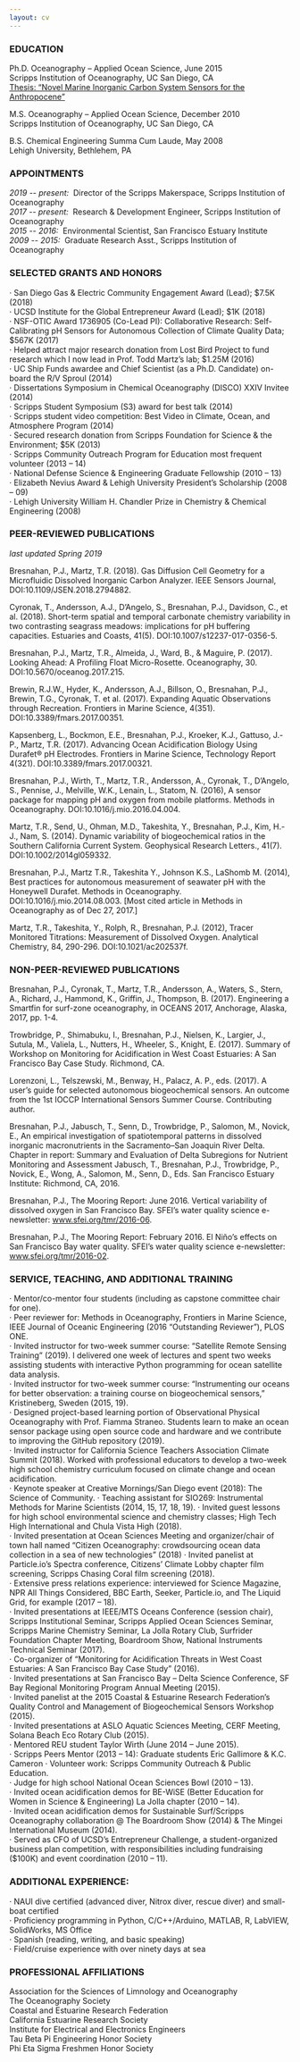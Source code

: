 ```yaml
---
layout: cv
---
```

### EDUCATION
Ph.D. Oceanography – Applied Ocean Science, June 2015  
Scripps Institution of Oceanography, UC San Diego, CA  
[Thesis: “Novel Marine Inorganic Carbon System Sensors for the Anthropocene”](https://escholarship.org/uc/item/9q30f3qr)  

M.S. Oceanography – Applied Ocean Science, December 2010  
Scripps Institution of Oceanography, UC San Diego, CA

B.S. Chemical Engineering Summa Cum Laude, May 2008  
Lehigh University, Bethlehem, PA

### APPOINTMENTS
_2019 -- present:_&nbsp;&nbsp;Director of the Scripps Makerspace, Scripps Institution of Oceanography  
_2017 -- present:_&nbsp;&nbsp;Research & Development Engineer, Scripps Institution of Oceanography  
_2015 -- 2016:_&nbsp;&nbsp;Environmental Scientist, San Francisco Estuary Institute  
_2009 -- 2015:_&nbsp;&nbsp;Graduate Research Asst., Scripps Institution of Oceanography

### SELECTED GRANTS AND HONORS
·	San Diego Gas & Electric Community Engagement Award (Lead); $7.5K (2018)  
·	UCSD Institute for the Global Entrepreneur Award (Lead); $1K (2018)  
·	NSF-OTIC Award 1736905 (Co-Lead PI): Collaborative Research: Self-Calibrating pH Sensors for Autonomous Collection of Climate Quality Data; $567K (2017)  
·	Helped attract major research donation from Lost Bird Project to fund research which I now lead in Prof. Todd Martz’s lab; $1.25M (2016)  
·	UC Ship Funds awardee and Chief Scientist (as a Ph.D. Candidate) on-board the R/V Sproul (2014)  
·	Dissertations Symposium in Chemical Oceanography (DISCO) XXIV Invitee (2014)  
·	Scripps Student Symposium (S3) award for best talk (2014)  
·	Scripps student video competition: Best Video in Climate, Ocean, and Atmosphere Program (2014)  
·	Secured research donation from Scripps Foundation for Science & the Environment; $5K (2013)  
·	Scripps Community Outreach Program for Education most frequent volunteer (2013 – 14)  
·	National Defense Science & Engineering Graduate Fellowship (2010 – 13)  
·	Elizabeth Nevius Award & Lehigh University President’s Scholarship (2008 – 09)  
·	Lehigh University William H. Chandler Prize in Chemistry & Chemical Engineering (2008)  

### PEER-REVIEWED PUBLICATIONS
_last updated Spring 2019_

Bresnahan, P.J., Martz, T.R. (2018). Gas Diffusion Cell Geometry for a Microfluidic Dissolved Inorganic Carbon Analyzer. IEEE Sensors Journal, DOI:10.1109/JSEN.2018.2794882.

Cyronak, T., Andersson, A.J., D’Angelo, S., Bresnahan, P.J., Davidson, C., et al. (2018). Short-term spatial and temporal carbonate chemistry variability in two contrasting seagrass meadows: implications for pH buffering capacities. Estuaries and Coasts, 41(5). DOI:10.1007/s12237-017-0356-5.

Bresnahan, P.J., Martz, T.R., Almeida, J., Ward, B., & Maguire, P. (2017). Looking Ahead: A Profiling Float Micro-Rosette. Oceanography, 30. DOI:10.5670/oceanog.2017.215.

Brewin, R.J.W., Hyder, K., Andersson, A.J., Billson, O., Bresnahan, P.J., Brewin, T.G., Cyronak, T. et al. (2017). Expanding Aquatic Observations through Recreation. Frontiers in Marine Science, 4(351). DOI:10.3389/fmars.2017.00351.

Kapsenberg, L., Bockmon, E.E., Bresnahan, P.J., Kroeker, K.J., Gattuso, J.-P., Martz, T.R. (2017). Advancing Ocean Acidification Biology Using Durafet® pH Electrodes. Frontiers in Marine Science, Technology Report 4(321). DOI:10.3389/fmars.2017.00321.

Bresnahan, P.J., Wirth, T., Martz, T.R., Andersson, A., Cyronak, T., D’Angelo, S., Pennise, J., Melville, W.K., Lenain, L., Statom, N. (2016), A sensor package for mapping pH and oxygen from mobile platforms. Methods in Oceanography. DOI:10.1016/j.mio.2016.04.004.

Martz, T.R., Send, U., Ohman, M.D., Takeshita, Y., Bresnahan, P.J., Kim, H.-J., Nam, S. (2014). Dynamic variability of biogeochemical ratios in the Southern California Current System. Geophysical Research Letters., 41(7). DOI:10.1002/2014gl059332.

Bresnahan, P.J., Martz T.R., Takeshita Y., Johnson K.S., LaShomb M. (2014), Best practices for autonomous measurement of seawater pH with the Honeywell Durafet. Methods in Oceanography. DOI:10.1016/j.mio.2014.08.003.
[Most cited article in Methods in Oceanography as of Dec 27, 2017.]

Martz, T.R., Takeshita, Y., Rolph, R., Bresnahan, P.J. (2012), Tracer Monitored Titrations: Measurement of Dissolved Oxygen. Analytical Chemistry, 84, 290-296. DOI:10.1021/ac202537f.

### NON-PEER-REVIEWED PUBLICATIONS
Bresnahan, P.J., Cyronak, T., Martz, T.R., Andersson, A., Waters, S., Stern, A., Richard, J., Hammond, K., Griffin, J., Thompson, B. (2017). Engineering a Smartfin for surf-zone oceanography, in OCEANS 2017, Anchorage, Alaska, 2017, pp. 1-4.

Trowbridge, P., Shimabuku, I., Bresnahan, P.J., Nielsen, K., Largier, J., Sutula, M., Valiela, L., Nutters, H., Wheeler, S., Knight, E. (2017). Summary of Workshop on Monitoring for Acidification in West Coast Estuaries: A San Francisco Bay Case Study. Richmond, CA.

Lorenzoni, L., Telszewski, M., Benway, H., Palacz, A. P., eds. (2017). A user’s guide for selected autonomous biogeochemical sensors. An outcome from the 1st IOCCP International Sensors Summer Course. Contributing author.

Bresnahan, P.J., Jabusch, T., Senn, D., Trowbridge, P., Salomon, M., Novick, E., An empirical investigation of spatiotemporal patterns in dissolved inorganic macronutrients in the Sacramento–San Joaquin River Delta. Chapter in report: Summary and Evaluation of Delta Subregions for Nutrient Monitoring and Assessment Jabusch, T., Bresnahan, P.J., Trowbridge, P., Novick, E., Wong, A., Salomon, M., Senn, D., Eds. San Francisco Estuary Institute: Richmond, CA, 2016.

Bresnahan, P.J., The Mooring Report: June 2016. Vertical variability of dissolved oxygen in San Francisco Bay. SFEI’s water quality science e-newsletter: www.sfei.org/tmr/2016-06.

Bresnahan, P.J., The Mooring Report: February 2016. El Niño’s effects on San Francisco Bay water quality. SFEI’s water quality science e-newsletter: www.sfei.org/tmr/2016-02.

### SERVICE, TEACHING, AND ADDITIONAL TRAINING
·	Mentor/co-mentor four students (including as capstone committee chair for one).   
·	Peer reviewer for: Methods in Oceanography, Frontiers in Marine Science, IEEE Journal of Oceanic Engineering (2016 “Outstanding Reviewer”), PLOS ONE.  
·	Invited instructor for two-week summer course: “Satellite Remote Sensing Training” (2019). I delivered one week of lectures and spent two weeks assisting students with interactive Python programming for ocean satellite data analysis.  
·	Invited instructor for two-week summer course: “Instrumenting our oceans for better observation: a training course on biogeochemical sensors,” Kristineberg, Sweden (2015, 19).  
·	Designed project-based learning portion of Observational Physical Oceanography with Prof. Fiamma Straneo. Students learn to make an ocean sensor package using open source code and hardware and we contribute to improving the GitHub repository (2019).  
·	Invited instructor for California Science Teachers Association Climate Summit (2018). Worked with professional educators to develop a two-week high school chemistry curriculum focused on climate change and ocean acidification.  
·	Keynote speaker at Creative Mornings/San Diego event (2018): The Science of Community.
·	Teaching assistant for SIO269: Instrumental Methods for Marine Scientists (2014, 15, 17, 18, 19).
·	Invited guest lessons for high school environmental science and chemistry classes; High Tech High International and Chula Vista High (2018).  
·	Invited presentation at Ocean Sciences Meeting and organizer/chair of town hall named “Citizen Oceanography: crowdsourcing ocean data collection in a sea of new technologies” (2018)
·	Invited panelist at Particle.io’s Spectra conference, Citizens’ Climate Lobby chapter film screening, Scripps Chasing Coral film screening (2018).  
·	Extensive press relations experience: interviewed for Science Magazine, NPR All Things Considered, BBC Earth, Seeker, Particle.io, and The Liquid Grid, for example (2017 – 18).  
·	Invited presentations at IEEE/MTS Oceans Conference (session chair), Scripps Institutional Seminar, Scripps Applied Ocean Sciences Seminar, Scripps Marine Chemistry Seminar, La Jolla Rotary Club, Surfrider Foundation Chapter Meeting, Boardroom Show, National Instruments Technical Seminar (2017).  
·	Co-organizer of “Monitoring for Acidification Threats in West Coast Estuaries: A San Francisco Bay Case Study” (2016).  
·	Invited presentations at San Francisco Bay – Delta Science Conference, SF Bay Regional Monitoring Program Annual Meeting (2015).  
·	Invited panelist at the 2015 Coastal & Estuarine Research Federation’s Quality Control and Management of Biogeochemical Sensors Workshop (2015).  
·	Invited presentations at ASLO Aquatic Sciences Meeting, CERF Meeting, Solana Beach Eco Rotary Club (2015).  
·	Mentored REU student Taylor Wirth (June 2014 – June 2015).  
·	Scripps Peers Mentor (2013 – 14): Graduate students Eric Gallimore & K.C. Cameron
·	Volunteer work: Scripps Community Outreach & Public Education.  
·	Judge for high school National Ocean Sciences Bowl (2010 – 13).  
·	Invited ocean acidification demos for BE-WiSE (Better Education for Women in Science & Engineering) La Jolla chapter (2010 – 14).  
·	Invited ocean acidification demos for Sustainable Surf/Scripps Oceanography collaboration @ The Boardroom Show  (2014) & The Mingei International Museum (2014).  
·	Served as CFO of UCSD’s Entrepreneur Challenge, a student-organized business plan competition, with responsibilities including fundraising ($100K) and event coordination (2010 – 11).  

### ADDITIONAL EXPERIENCE:
·	NAUI dive certified (advanced diver, Nitrox diver, rescue diver) and small-boat certified  
·	Proficiency programming in Python, C/C++/Arduino, MATLAB, R, LabVIEW, SolidWorks, MS Office  
·	Spanish (reading, writing, and basic speaking)  
·	Field/cruise experience with over ninety days at sea  

### PROFESSIONAL AFFILIATIONS
Association for the Sciences of Limnology and Oceanography  
The Oceanography Society  
Coastal and Estuarine Research Federation  
California Estuarine Research Society  
Institute for Electrical and Electronics Engineers  
Tau Beta Pi Engineering Honor Society  
Phi Eta Sigma Freshmen Honor Society
